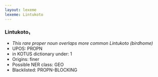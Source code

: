 ```yaml
---
layout: lexeme
lexeme: Lintukoto
---
```


###  Lintukoto₁

* _This rare proper noun overlaps more common *Lintukoto* (birdhome)_
* UPOS:  PROPN
* in KOTUS dictionary under:  1
* Origins: finer 
* Possible NER class:  GEO
* Blacklisted:  PROPN-BLOCKING

